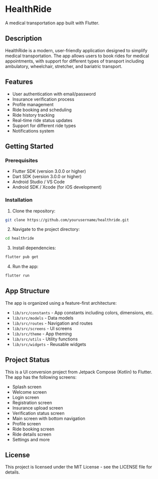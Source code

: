 # HealthRide

A medical transportation app built with Flutter.

## Description

HealthRide is a modern, user-friendly application designed to simplify medical transportation. The app allows users to book rides for medical appointments, with support for different types of transport including ambulatory, wheelchair, stretcher, and bariatric transport.

## Features

- User authentication with email/password
- Insurance verification process
- Profile management
- Ride booking and scheduling
- Ride history tracking
- Real-time ride status updates
- Support for different ride types
- Notifications system

## Getting Started

### Prerequisites

- Flutter SDK (version 3.0.0 or higher)
- Dart SDK (version 3.0.0 or higher)
- Android Studio / VS Code
- Android SDK / Xcode (for iOS development)

### Installation

1. Clone the repository:
```bash
git clone https://github.com/yourusername/healthride.git
```

2. Navigate to the project directory:
```bash
cd healthride
```

3. Install dependencies:
```bash
flutter pub get
```

4. Run the app:
```bash
flutter run
```

## App Structure

The app is organized using a feature-first architecture:

- `lib/src/constants` - App constants including colors, dimensions, etc.
- `lib/src/models` - Data models
- `lib/src/routes` - Navigation and routes
- `lib/src/screens` - UI screens
- `lib/src/theme` - App theming
- `lib/src/utils` - Utility functions
- `lib/src/widgets` - Reusable widgets

## Project Status

This is a UI conversion project from Jetpack Compose (Kotlin) to Flutter. The app has the following screens:

- Splash screen
- Welcome screen
- Login screen
- Registration screen
- Insurance upload screen
- Verification status screen
- Main screen with bottom navigation
- Profile screen
- Ride booking screen
- Ride details screen
- Settings and more

## License

This project is licensed under the MIT License - see the LICENSE file for details. 